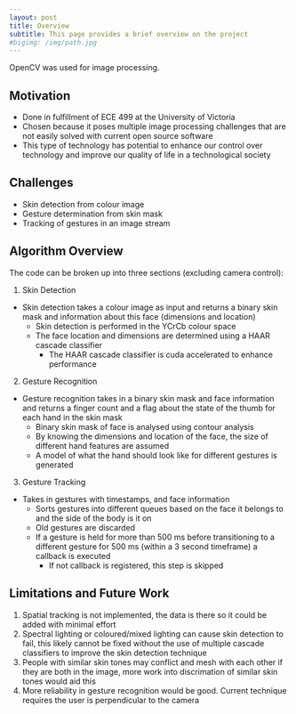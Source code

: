 ```yaml
---
layout: post
title: Overview
subtitle: This page provides a brief overview on the project
#bigimg: /img/path.jpg
---
```


OpenCV was used for image processing.

## Motivation
- Done in fulfillment of ECE 499 at the University of Victoria
- Chosen because it poses multiple image processing challenges that are not easily solved with current open source software
- This type of technology has potential to enhance our control over technology and improve our quality of life in a technological society

## Challenges
- Skin detection from colour image
- Gesture determination from skin mask
- Tracking of gestures in an image stream

## Algorithm Overview
The code can be broken up into three sections (excluding camera control):
1. Skin Detection
- Skin detection takes a colour image as input and returns a binary skin mask and information about this face (dimensions and location)
    - Skin detection is performed in the YCrCb colour space
    - The face location and dimensions are determined using a HAAR cascade classifier
        - The HAAR cascade classifier is cuda accelerated to enhance performance
2. Gesture Recognition
- Gesture recognition takes in a binary skin mask and face information and returns a finger count and a flag about the state of the thumb for each hand in the skin mask
    - Binary skin mask of face is analysed using contour analysis
    - By knowing the dimensions and location of the face, the size of different hand features are assumed
    - A model of what the hand should look like for different gestures is generated
3. Gesture Tracking
- Takes in gestures with timestamps, and face information
    - Sorts gestures into different queues based on the face it belongs to and the side of the body is it on
    - Old gestures are discarded
    - If a gesture is held for more than 500 ms before transitioning to a different gesture for 500 ms (within a 3 second timeframe) a callback is executed
        - If not callback is registered, this step is skipped

## Limitations and Future Work
1. Spatial tracking is not implemented, the data is there so it could be added with minimal effort
2. Spectral lighting or coloured/mixed lighting can cause skin detection to fail, this likely cannot be fixed without the use of multiple cascade classifiers to improve the skin detection technique
3. People with similar skin tones may conflict and mesh with each other if they are both in the image, more work into discrimation of similar skin tones would aid this
4. More reliability in gesture recognition would be good. Current technique requires the user is perpendicular to the camera